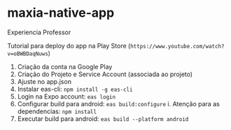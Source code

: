 # maxia-native-app
Experiencia Professor

Tutorial para deploy do app na Play Store (`https://www.youtube.com/watch?v=oBWBDaqNuws`)
1. Criação da conta na Google Play
2. Criação do Projeto e Service Account (associada ao projeto)
3. Ajuste no app.json
4. Instalar eas-cli: `npm install -g eas-cli`
5. Login na Expo account: `eas login`
6. Configurar build para android: `eas build:configure`
    i. Atenção para as dependencias: `npm install`
7. Executar build para android: `eas build --platform android`